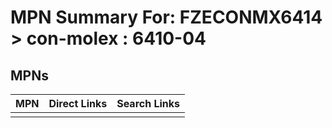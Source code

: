 



# MPN Summary For: FZECONMX6414 > con-molex : 6410-04

## MPNs
  

|MPN|Direct Links|Search Links|
| :--- | :--- | :--- |
||||
